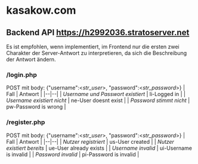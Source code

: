 
# kasakow.com
## Backend API https://h2992036.stratoserver.net
Es ist empfohlen, wenn implementiert, im Frontend nur die ersten zwei Charakter der Server-Antwort zu interpretieren, da sich die Beschreibung der Antwort ändern. 
### /login.php
POST mit body: {"username":<*str_user*>, "password":<*str_password*>}
| Fall | Antwort |
|--|--|
| *Username und Passwort existiert* | li-Logged in |
| *Username existiert nicht* | ne-User doesnt exist |
| *Password stimmt nicht* | pw-Password is wrong |

### /register.php 
POST mit body: {"username":<*str_user*>, "password":<*str_password*>}
| Fall | Antwort |
|--|--|
| *Nutzer registriert* | us-User created |
| *Nutzer existiert bereits* | ue-User already exists |
| *Username invalid* | ui-Username is invalid |
| *Password invalid* | pi-Password is invalid |
